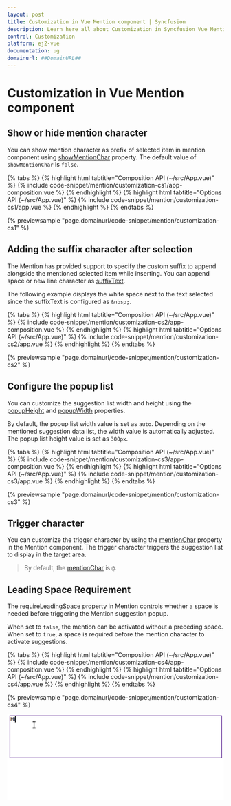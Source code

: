 ```yaml
---
layout: post
title: Customization in Vue Mention component | Syncfusion
description: Learn here all about Customization in Syncfusion Vue Mention component of Syncfusion Essential JS 2 and more.
control: Customization 
platform: ej2-vue
documentation: ug
domainurl: ##DomainURL##
---
```


# Customization in Vue Mention component

## Show or hide mention character

You can show mention character as prefix of selected item in mention component using [showMentionChar](https://ej2.syncfusion.com/vue/documentation/api/mention/#showmentionchar) property. The default value of `showMentionChar` is `false`.

{% tabs %}
{% highlight html tabtitle="Composition API (~/src/App.vue)" %}
{% include code-snippet/mention/customization-cs1/app-composition.vue %}
{% endhighlight %}
{% highlight html tabtitle="Options API (~/src/App.vue)" %}
{% include code-snippet/mention/customization-cs1/app.vue %}
{% endhighlight %}
{% endtabs %}
        
{% previewsample "page.domainurl/code-snippet/mention/customization-cs1" %}

## Adding the suffix character after selection

The Mention has provided support to specify the custom suffix to append alongside the mentioned selected item while inserting. You can append space or new line character as [suffixText](https://ej2.syncfusion.com/vue/documentation/api/mention/#suffixtext).

The following example displays the white space next to the text selected since the suffixText is configured as `&nbsp;`.

{% tabs %}
{% highlight html tabtitle="Composition API (~/src/App.vue)" %}
{% include code-snippet/mention/customization-cs2/app-composition.vue %}
{% endhighlight %}
{% highlight html tabtitle="Options API (~/src/App.vue)" %}
{% include code-snippet/mention/customization-cs2/app.vue %}
{% endhighlight %}
{% endtabs %}
        
{% previewsample "page.domainurl/code-snippet/mention/customization-cs2" %}

## Configure the popup list

You can customize the suggestion list width and height using the [popupHeight](https://ej2.syncfusion.com/vue/documentation/api/mention/#popupheight) and [popupWidth](https://ej2.syncfusion.com/vue/documentation/api/mention/#popupwidth) properties.

By default, the popup list width value is set as `auto`. Depending on the mentioned suggestion data list, the width value is automatically adjusted. The popup list height value is set as `300px`.

{% tabs %}
{% highlight html tabtitle="Composition API (~/src/App.vue)" %}
{% include code-snippet/mention/customization-cs3/app-composition.vue %}
{% endhighlight %}
{% highlight html tabtitle="Options API (~/src/App.vue)" %}
{% include code-snippet/mention/customization-cs3/app.vue %}
{% endhighlight %}
{% endtabs %}
        
{% previewsample "page.domainurl/code-snippet/mention/customization-cs3" %}

## Trigger character

You can customize the trigger character by using the [mentionChar](https://ej2.syncfusion.com/vue/documentation/api/mention/#mentionchar) property in the Mention component. The trigger character triggers the suggestion list to display in the target area.

> By default, the [mentionChar](https://ej2.syncfusion.com/vue/documentation/api/mention/#mentionchar) is `@`.

## Leading Space Requirement

The [requireLeadingSpace](https://ej2.syncfusion.com/vue/documentation/api/mention/#requireleadingspace) property in Mention controls whether a space is needed before triggering the Mention suggestion popup. 

When set to `false`, the mention can be activated without a preceding space. When set to `true`, a space is required before the mention character to activate suggestions.

{% tabs %}
{% highlight html tabtitle="Composition API (~/src/App.vue)" %}
{% include code-snippet/mention/customization-cs4/app-composition.vue %}
{% endhighlight %}
{% highlight html tabtitle="Options API (~/src/App.vue)" %}
{% include code-snippet/mention/customization-cs4/app.vue %}
{% endhighlight %}
{% endtabs %}
        
{% previewsample "page.domainurl/code-snippet/mention/customization-cs4" %}

![Leading Space Requirement](./images/required_leading_space.gif)

